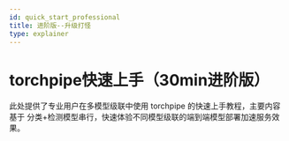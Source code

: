 ```yaml
---
id: quick_start_professional
title: 进阶版--升级打怪
type: explainer
---
```



# torchpipe快速上手（30min进阶版）

此处提供了专业用户在多模型级联中使用 torchpipe 的快速上手教程，主要内容基于 分类+检测模型串行，快速体验不同模型级联的端到端模型部署加速服务效果。

